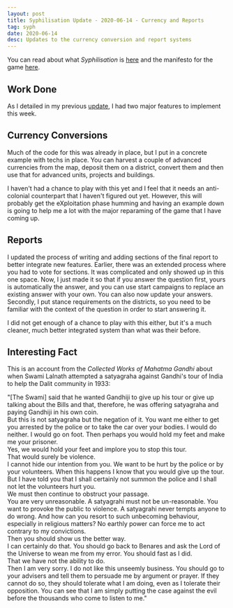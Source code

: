 ```yaml
---
layout: post
title: Syphilisation Update - 2020-06-14 - Currency and Reports
tag: syph
date: 2020-06-14
desc: Updates to the currency conversion and report systems
---
```



You can read about what *Syphilisation* is [here](/blog/syph/announce) and the manifesto for the game [here](/blog/syph/newManifesto).

## Work Done

As I detailed in my previous [update](/blog/syph/update2020-06-07), I had two major features to implement this week.

## Currency Conversions

Much of the code for this was already in place, but I put in a concrete example with techs in place. You can harvest a couple of advanced currencies from the map, deposit them on a district, convert them and then use that for advanced units, projects and buildings.


I haven't had a chance to play with this yet and I feel that it needs an anti-colonial counterpart that I haven't figured out yet. However, this will probably get the eXploitation phase humming and having an example down is going to help me a lot with the major reparaming of the game that I have coming up.

## Reports

I updated the process of writing and adding sections of the final report to better integrate new features. Earlier, there was an extended process where you had to vote for sections. It was complicated and only showed up in this one space. Now, I just made it so that if you answer the question first, yours is automatically the answer, and you can use start campaigns to replace an existing answer with your own. You can also now update your answers. Secondly, I put stance requirements on the districts, so you need to be familiar with the context of the question in order to start answering it.


I did not get enough of a chance to play with this either, but it's a much cleaner, much better integrated system than what was their before.

## Interesting Fact

This is an account from the *Collected Works of Mahatma Gandhi* about when Swami Lalnath attempted a satyagraha against Gandhi's tour of India to help the Dalit community in 1933:


"[The Swami] said that he wanted Gandhiji to give up his tour or give up talking about the Bills and that, therefore, he was offering satyagraha and paying Gandhiji in his own coin.<br />But this is not satyagraha but the negation of it. You want me either to get you arrested by the police or to take the car over your bodies. I would do neither. I would go on foot. Then perhaps you would hold my feet and make me your prisoner.<br />Yes, we would hold your feet and implore you to stop this tour.<br />That would surely be violence.<br />I cannot hide our intention from you. We want to be hurt by the police or by your volunteers. When this happens I know that you would give up the tour.<br />But I have told you that I shall certainly not summon the police and I shall not let the volunteers hurt you.<br />We must then continue to obstruct your passage.<br />You are very unreasonable. A satyagrahi must not be un-reasonable. You want to provoke the public to violence. A satyagrahi never tempts anyone to do wrong. And how can you resort to such unbecoming behaviour, especially in religious matters? No earthly power can force me to act contrary to my convictions.<br />Then you should show us the better way.<br />I can certainly do that. You should go back to Benares and ask the Lord of the Universe to wean me from my error. You should fast as I did.<br />That we have not the ability to do.<br />Then I am very sorry. I do not like this unseemly business. You should go to your advisers and tell them to persuade me by argument or prayer. If they cannot do so, they should tolerate what I am doing, even as I tolerate their opposition. You can see that I am simply putting the case against the evil before the thousands who come to listen to me."

